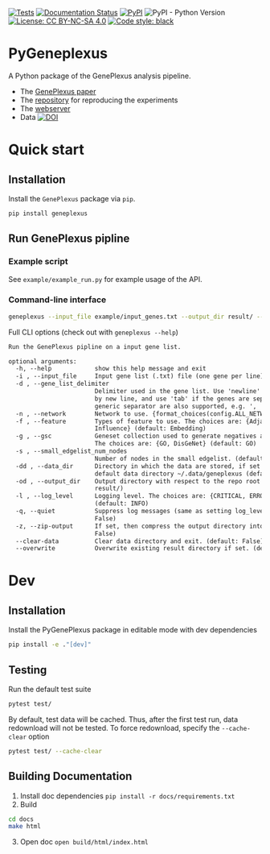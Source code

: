 [![Tests](https://github.com/krishnanlab/PyGenePlexus/actions/workflows/tests.yml/badge.svg)](https://github.com/krishnanlab/PyGenePlexus/actions/workflows/tests.yml)
[![Documentation Status](https://readthedocs.org/projects/pygeneplexus/badge/?version=main)](https://pygeneplexus.readthedocs.io/en/main/?badge=main)
[![PyPI](https://img.shields.io/pypi/v/geneplexus)](https://pypi.org/project/geneplexus/)
![PyPI - Python Version](https://img.shields.io/pypi/pyversions/geneplexus)
[![License: CC BY-NC-SA 4.0](https://img.shields.io/badge/License-CC%20BY--NC--SA%204.0-lightgrey.svg)](https://creativecommons.org/licenses/by-nc-sa/4.0/)
[![Code style: black](https://img.shields.io/badge/code%20style-black-000000.svg)](https://github.com/psf/black)

# PyGeneplexus

A Python package of the GenePlexus analysis pipeline.

* The [GenePlexus paper](https://academic.oup.com/bioinformatics/article/36/11/3457/5780279)
* The [repository](https://github.com/krishnanlab/GenePlexus) for reproducing the experiments
* The [webserver](https://www.geneplexus.net/)
* Data [![DOI](https://zenodo.org/badge/DOI/10.5281/zenodo.6383205.svg)](https://doi.org/10.5281/zenodo.6383205)

# Quick start

## Installation

Install the ``GenePlexus`` package via ``pip``.

```bash
pip install geneplexus
```

## Run GenePlexus pipline

### Example script

See `example/example_run.py` for example usage of the API.

### Command-line interface

```bash
geneplexus --input_file example/input_genes.txt --output_dir result/ --data_dir data/
```

Full CLI options (check out with ``geneplexus --help``)

```txt
Run the GenePlexus pipline on a input gene list.

optional arguments:
  -h, --help            show this help message and exit
  -i , --input_file     Input gene list (.txt) file (one gene per line). (default: None)
  -d , --gene_list_delimiter
                        Delimiter used in the gene list. Use 'newline' if the genes are separated
                        by new line, and use 'tab' if the genes are seperate by tabs. Other
                        generic separator are also supported, e.g. ', '. (default: newline)
  -n , --network        Network to use. {format_choices(config.ALL_NETWORKS)} (default: BioGRID)
  -f , --feature        Types of feature to use. The choices are: {Adjacency, Embedding,
                        Influence} (default: Embedding)
  -g , --gsc            Geneset collection used to generate negatives and the modelsimilarities.
                        The choices are: {GO, DisGeNet} (default: GO)
  -s , --small_edgelist_num_nodes
                        Number of nodes in the small edgelist. (default: 50)
  -dd , --data_dir      Directory in which the data are stored, if set to None, then use the
                        default data directory ~/.data/geneplexus (default: None)
  -od , --output_dir    Output directory with respect to the repo root directory. (default:
                        result/)
  -l , --log_level      Logging level. The choices are: {CRITICAL, ERROR, WARNING, INFO, DEBUG}
                        (default: INFO)
  -q, --quiet           Suppress log messages (same as setting log_level to CRITICAL). (default:
                        False)
  -z, --zip-output      If set, then compress the output directory into a Zip file. (default:
                        False)
  --clear-data          Clear data directory and exit. (default: False)
  --overwrite           Overwrite existing result directory if set. (default: False)
```

# Dev

## Installation

Install the PyGenePlexus package in editable mode with dev dependencies

```bash
pip install -e ."[dev]"
```

## Testing

Run the default test suite

```bash
pytest test/
```

By default, test data will be cached. Thus, after the first test run, data redownload will not be tested. To force redownload, specify the ``--cache-clear`` option

```bash
pytest test/ --cache-clear
```

## Building Documentation

1. Install doc dependencies ``pip install -r docs/requirements.txt``
2. Build
```bash
cd docs
make html
```
3. Open doc ``open build/html/index.html``
